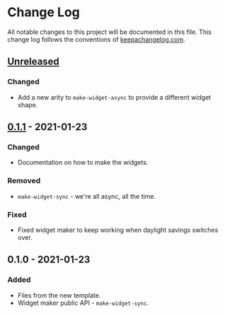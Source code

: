 # Change Log
All notable changes to this project will be documented in this file. This change log follows the conventions of [keepachangelog.com](http://keepachangelog.com/).

## [Unreleased]
### Changed
- Add a new arity to `make-widget-async` to provide a different widget shape.

## [0.1.1] - 2021-01-23
### Changed
- Documentation on how to make the widgets.

### Removed
- `make-widget-sync` - we're all async, all the time.

### Fixed
- Fixed widget maker to keep working when daylight savings switches over.

## 0.1.0 - 2021-01-23
### Added
- Files from the new template.
- Widget maker public API - `make-widget-sync`.

[Unreleased]: https://github.com/your-name/ttt/compare/0.1.1...HEAD
[0.1.1]: https://github.com/your-name/ttt/compare/0.1.0...0.1.1
